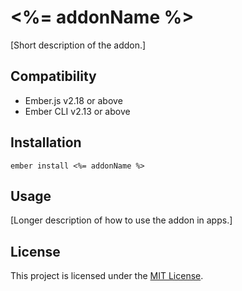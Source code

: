 <%= addonName %>
==============================================================================

[Short description of the addon.]


Compatibility
------------------------------------------------------------------------------

* Ember.js v2.18 or above
* Ember CLI v2.13 or above


Installation
------------------------------------------------------------------------------

```
ember install <%= addonName %>
```


Usage
------------------------------------------------------------------------------

[Longer description of how to use the addon in apps.]


License
------------------------------------------------------------------------------

This project is licensed under the [MIT License](LICENSE.md).
